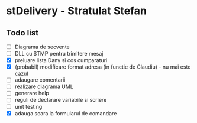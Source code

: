 # stDelivery - Stratulat Stefan
## Todo list
* [ ] Diagrama de secvente
* [ ] DLL cu STMP pentru trimitere mesaj
* [X] preluare lista Dany si cos cumparaturi
* [X] (probabil) modificare format adresa (in functie de Claudiu) - nu mai este cazul
* [ ] adaugare comentarii
* [ ] realizare diagrama UML
* [ ] generare help
* [ ] reguli de declarare variabile si scriere
* [ ] unit testing
* [X] adauga scara la formularul de comandare

